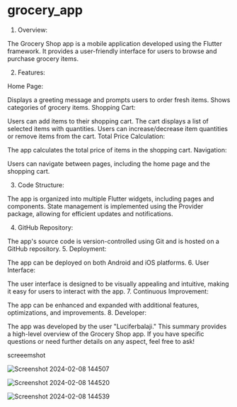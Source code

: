 # grocery_app
1. Overview:

The Grocery Shop app is a mobile application developed using the Flutter framework.
It provides a user-friendly interface for users to browse and purchase grocery items.



2. Features:

Home Page:

Displays a greeting message and prompts users to order fresh items.
Shows categories of grocery items.
Shopping Cart:

Users can add items to their shopping cart.
The cart displays a list of selected items with quantities.
Users can increase/decrease item quantities or remove items from the cart.
Total Price Calculation:

The app calculates the total price of items in the shopping cart.
Navigation:

Users can navigate between pages, including the home page and the shopping cart.

3. Code Structure:

The app is organized into multiple Flutter widgets, including pages and components.
State management is implemented using the Provider package, allowing for efficient updates and notifications.

4. GitHub Repository:

The app's source code is version-controlled using Git and is hosted on a GitHub repository.
5. Deployment:

The app can be deployed on both Android and iOS platforms.
6. User Interface:

The user interface is designed to be visually appealing and intuitive, making it easy for users to interact with the app.
7. Continuous Improvement:

The app can be enhanced and expanded with additional features, optimizations, and improvements.
8. Developer:

The app was developed by the user "Luciferbalaji."
This summary provides a high-level overview of the Grocery Shop app. If you have specific questions or need further details on any aspect, feel free to ask!

screeemshot



![Screenshot 2024-02-08 144507](https://github.com/Luciferbalaji/Grocery-app/assets/96713611/a31d4cc2-1b66-4383-85c7-f637ecf10e37)

![Screenshot 2024-02-08 144520](https://github.com/Luciferbalaji/Grocery-app/assets/96713611/d5387cd5-3105-4eb2-8c26-7d1ae3bad0ff)

![Screenshot 2024-02-08 144539](https://github.com/Luciferbalaji/Grocery-app/assets/96713611/cafe6670-2340-48a1-8787-a03ae42ccd21)




